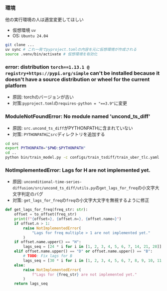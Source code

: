 ### 環境
他の実行環境の人は適宜変更してほしい
- 仮想環境 `uv`
- OS: `Ubuntu 24.04`

```bash
git clone ...
uv sync # これ一発でpyproject.tomlの内容を元に仮想環境が作成される
source .venv/bin/activate # 仮想環境を有効化
```

### error: distribution `torch==1.13.1 @ registry+https://pypi.org/simple` can't be installed because it doesn't have a source distribution or wheel for the current platform
- 原因: torchのバージョンが古い
- 対策:`pyproject.toml`の`requires-python = "==3.9"`に変更

### ModuleNotFoundError: No module named 'uncond_ts_diff'
- 原因: `src.uncond_ts_diff`がPYTHONPATHに含まれていない
- 対策: `PYTHONPATH`に`src`ディレクトリを追加する
```bash
cd src
export PYTHONPATH="$PWD:$PYTHONPATH"
cd ..
python bin/train_model.py -c configs/train_tsdiff/train_uber_tlc.yaml 
```

### NotImplementedError: Lags for H are not implemented yet.
- 原因: `unconditional-time-series-diffusion/src/uncond_ts_diff/utils.py`の`get_lags_for_freq`の小文字大文字判定のバグ
- 対策: `get_lags_for_freq`の`freq`の小文字大文字を無視するように修正
```python
def get_lags_for_freq(freq_str: str):
    offset = to_offset(freq_str)
    print(f"{offset=}, {offset.n=}, {offset.name=}")
    if offset.n > 1:
        raise NotImplementedError(
            "Lags for freq multiple > 1 are not implemented yet."
        )
    if offset.name.upper() == "H":
        lags_seq = [24 * i for i in [1, 2, 3, 4, 5, 6, 7, 14, 21, 28]]
    elif offset.name.upper() == "D" or offset.name.upper() == "B":
        # TODO: Fix lags for B
        lags_seq = [30 * i for i in [1, 2, 3, 4, 5, 6, 7, 8, 9, 10, 11, 12]]
    else:
        raise NotImplementedError(
            f"Lags for {freq_str} are not implemented yet."
        )
    return lags_seq
```